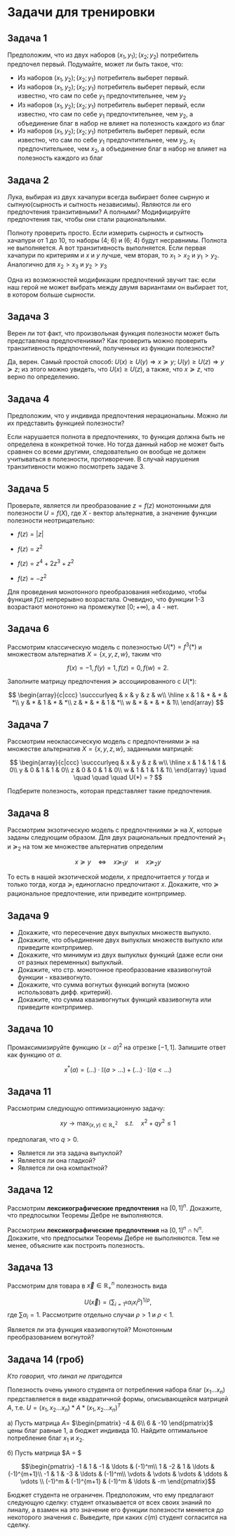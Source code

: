 # Задачи для тренировки

## Задача 1 

Предположим, что из двух наборов $(x_1, y_1); (x_2; y_2)$ потребитель предпочел первый. Подумайте, может ли быть такое, что:

- Из наборов $(x_1, y_2); (x_2; y_1)$ потребитель выберет первый. 
- Из наборов $(x_1, y_2); (x_2; y_1)$ потребитель выберет первый, если известно, что сам по себе $y_1$ предпочтительнее, чем $y_2$
- Из наборов $(x_1, y_2); (x_2; y_1)$ потребитель выберет первый, если известно, что сам по себе $y_1$ предпочтительнее, чем $y_2$, а объединение благ в набор не влияет на полезность каждого из благ
- Из наборов $(x_1, y_2); (x_2; y_1)$ потребитель выберет первый, если известно, что сам по себе $y_1$ предпочтительнее, чем $y_2$, $x_1$ предпочтительнее, чем $x_2$, а объединение благ в набор не влияет на полезность каждого из благ

## Задача 2  

Лука, выбирая из двух хачапури всегда выбирает более сырную и сытную(сырность и сытность независимы). Являются ли его предпочтения транзитивными? А полными? Модифицируйте предпочтения так, чтобы они стали рациональными. 

Полноту проверить просто. Если измерить сырность и сытность хачапури от 1 до 10, то наборы (4; 6) и (6; 4) будут несравнимы. Полнота не выполняется. А вот транзитивность выполняется. Если первая хачапури по критериям и $x$ и $y$ лучше, чем вторая, то $x_1 > x_2$ и $y_1 > y_2$. Аналогично для $x_2 > x_3$ и $y_2 > y_3$

Одна из возможностей модификации предпочтений звучит так: если наш герой не может выбрать между двумя вариантами он выбирает тот, в котором больше сырности. 

## Задача 3   

Верен ли тот факт, что произвольная функция полезности может быть представлена предпочтениями? Как проверить можно проверить транзитивность предпочтений, полученных из функции полезности?

Да, верен. Самый простой способ: $U(x) \geq U(y) \Rightarrow x \succcurlyeq y$; $U(y) \geq U(z) \Rightarrow y \succcurlyeq z$; из этого можно увидеть, что $U(x) \geq U(z)$, а также, что $x \succcurlyeq z$, что верно по определению. 

## Задача 4

Предположим, что у индивида предпочтения нерациональны. Можно ли их представить функцией полезности?

Если нарушается полнота в предпочтениях, то функция должна быть не определена в конкретной точке. Но тогда данный набор не может быть сравнен со всеми другими, следовательно он вообще не должен учитываться в полезности, противоречие. В случай нарушения транзитивности можно посмотреть задаче 3. 

## Задача 5

Проверьте, являeтся ли  преобразование $z = f(z)$ монотонными для полезности $U = f({X})$, где $X$ - вектор альтернатив, а значение функции полезности неотрицательно:

- $f(z) = |{z}|$

- $f(z) = z^2$

- $f(z) = z^4 + 2z^3 + z^2$

- $f(z) = -z^2$

Для проведения монотонного преобразования небходимо, чтобы функция $f(z)$ непрерывно возрастала. Очевидно, что функции 1-3 возрастают монотонно на промежутке $[0; +\infty)$, а 4 - нет. 

## Задача 6
Рассмотрим классическую модель с полезностью $U(\ast) = f^3(\ast)$ и множеством альтернатив $X = \{x, y, z, w\}$, таким что 

$$f(x) = -1, f(y) = 1, f(z) = 0, f(w) = 2.$$ 

Заполните матрицу предпочтения $\succcurlyeq$ ассоциированного с $U(\ast)$:

$$ 
\begin{array}{c|ccc}
 \succcurlyeq & x & y & z & w\\
\hline
x  & 1  & * & * & *\\
y  & *  & 1 & * & *\\
z  & *  & *  & 1 & *\\
w & *  & * & * & 1\\
\end{array}
$$

## Задача 7
Рассмотрим неоклассическую модель с предпочтениями $\succcurlyeq$ на множестве альтернатив $X = \{x, y, z, w\}$, заданными матрицей:

$$ 
\begin{array}{c|ccc}
 \succcurlyeq & x & y & z & w\\
\hline
x  & 1  & 1 & 1 & 0\\
y  & 0  & 1 & 1 & 0\\
z  & 0  & 0  & 1 & 0\\
w & 1  & 1 & 1 & 1\\
\end{array} \quad \quad \quad \quad U(*) = ?
$$

Подберите полезность, которая представляет такие предпочтения.

## Задача 8

Рассмотрим экзотическую модель с предпочтениями $\succcurlyeq$ на $X$, которые заданы следующим образом. Для двух рациональных предпочтений $\succcurlyeq_1$ и $\succcurlyeq_2$ на том же множестве альтернатив определим

$$ x \succcurlyeq y \quad \Leftrightarrow \quad x \succcurlyeq_1 y \quad \text{и} \quad x \succcurlyeq_2 y$$ 

То есть в нашей экзотической модели, $x$ предпочитается $y$ тогда и только тогда, когда $\succcurlyeq_i$ единогласно предпочитают $x$. Докажите, что $\succcurlyeq$ рациональное предпочтение, или приведите контрпример.

## Задача 9

- Докажите, что пересечение двух выпуклых множеств выпукло.
- Докажите, что объединение двух выпуклых множеств выпукло или приведите контрпример.
- Докажите, что минимум из двух выпуклых функций (даже если они от разных переменных) выпуклый.
- Докажите, что стр. монотонное преобразование квазивогнутой функции - квазивогнуто.
- Докажите, что сумма вогнутых функций вогнута (можно использовать дифф. критерий).
- Докажите, что сумма квазивогнутых функций квазивогнута или приведите контрпример.

## Задача 10

Промаксимизируйте функцию $(x-a)^2$ на отрезке $[-1,1]$. Запишите ответ как функцию от $а$.

$$ 
x^{\ast}(a) = (\ldots)\cdot \mathbb{I}(a> \ldots) +  (\ldots) \cdot \mathbb{I}(a< \ldots)
$$

## Задача 11

Рассмотрим следующую оптимизационную задачу:

$$ 
x y \to \max_{(x,y) \in \mathbb{R}^2_{+}} \quad s.t. \quad x^2 + q y^2 \leqslant 1
$$

предполагая, что $q>0$. 

- Является ли эта задача выпуклой?
- Является ли она гладкой?
- Является ли она компактной?

## Задача 12

Рассмотрим **лексикографические предпочтения** на $[0,1]^n$. Докажите, что предпосылки Теоремы Дебре не выполняются.

Рассмотрим **лексикографические предпочтения** на $[0,1]^n \cap \mathbb{N}^n$. Докажите, что предпосылки Теоремы Дебре не выполняются. Тем не менее, объясните как построить полезность.

## Задача 13

Рассмотрим для товара в $\vec{x} \in \mathbb{R}^n_{+}$ полезность вида

$$U(\vec{x}) = (\sum_{i=1^k} \alpha_i x^{\rho}_i)^{1/\rho},$$
где $\sum \alpha_i = 1$. Рассмотрите отдельно случаи $\rho>1$ и $\rho<1$. 

Является ли эта функция квазивогнутой? Монотонным преобразованием вогнутой?

## Задача 14 (гроб)

*Кто говорил, что линал не пригодится*

Полезность очень умного студента от потребления набора благ $(x_1 \ldots x_n)$ представляется в виде квадратичной формы, описывающейся матрицей $A$, т.е. $U = (x_1, x_2 \ldots x_n) * A * (x_1, x_2 \ldots x_n)^T$

а) Пусть матрица $A =$
$\begin{pmatrix}
-4 & 6\\
6 & -10
\end{pmatrix}$
цены благ равные 1, а бюджет индивида 10. Найдите оптимальное потребление благ $x_1$ и $x_2$.

б) Пусть матрица $A = $

$$\begin{pmatrix}
-1 & 1 & -1 & \ldots & (-1)^m\\
1 & -2 & 1 & \ldots & (-1)^{m+1}\\
-1 & 1 & -3 & \ldots & (-1)^m\\
\vdots & \vdots & \vdots & \ddots & \vdots \\
(-1)^m & (-1)^{m+1} & (-1)^m & \ldots & -m
\end{pmatrix}$$

Бюджет студента не ограничен. Предположим, что ему предлагают следующую сделку: студент отказывается от всех своих знаний по линалу, а взамен на это значение его функции полезности меняется до некоторого значения $c$. Выведите, при каких $c(m)$ студент согласится на сделку.